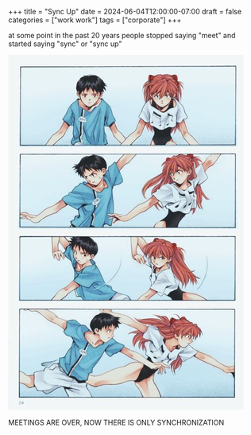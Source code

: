 +++
title = "Sync Up"
date = 2024-06-04T12:00:00-07:00
draft = false
categories = ["work work"]
tags = ["corporate"]
+++

at some point in the past 20 years people stopped saying "meet" and started saying "sync" or "sync up"

![](./sync.png)

MEETINGS ARE OVER, NOW THERE IS ONLY SYNCHRONIZATION